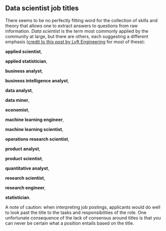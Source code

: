 ## Data scientist job titles

There seems to be no perfectly fitting word for the collection of skills and theory that allows one to extract answers to questions from raw information.
*Data scientist* is the term most commonly applied by the community at large,
but there are others, each suggesting a different emphasis
([credit to this post by Lyft Engineering](https://eng.lyft.com/whats-in-a-name-ce42f419d16c) for most of these):

**applied scientist**,

**applied statistician**,

**business analyst**,

**business intelligence analyst**,

**data analyst**,

**data miner**,

**economist**,

**machine learning engineer**,

**machine learning scientist**,

**operations research scientist**,

**product analyst**,

**product scientist**,

**quantitative analyst**,

**research scientist**,

**research engineer**,

**statistician**.

A note of caution: when interpreting job postings, applicants would do well to look past the title to the tasks and responsibilities of the role. One unfortunate consequence of the lack of consensus around titles is that you can never be certain what a position entails based on the title.
